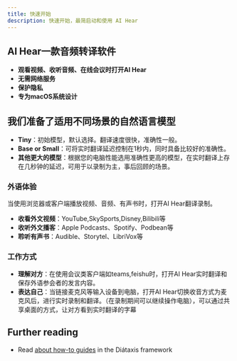 ```yaml
---
title: 快速开始
description: 快速开始，最简启动和使用 AI Hear
---
```


## AI Hear一款音频转译软件
- **观看视频、收听音频、在线会议时打开AI Hear**
- **无需网络服务**
- **保护隐私**
- **专为macOS系统设计**

## 我们准备了适用不同场景的自然语言模型
- **Tiny**：初始模型，默认选择。翻译速度很快，准确性一般。
- **Base or Small**：可将实时翻译延迟控制在1秒内，同时具备比较好的准确性。
- **其他更大的模型**：根据您的电脑性能选用准确性更高的模型，在实时翻译上存在几秒钟的延迟，可用于以录制为主，事后回顾的场景。

### 外语体验
当使用浏览器或客户端播放视频、音频、有声书时，打开AI Hear翻译录制。
- **收看外文视频**：YouTube,SkySports,Disney,Bilibili等
- **收听外文播客**：Apple Podcasts、Spotify、Podbean等
- **聆听有声书**：Audible、Storytel、LibriVox等

### 工作方式
- **理解对方**：在使用会议类客户端如teams,feishu时，打开AI Hear实时翻译和保存外语参会者的发言内容。
- **表达自己**：当链接麦克风等输入设备到电脑，打开AI Hear切换收音方式为麦克风后，进行实时录制和翻译。（在录制期间可以继续操作电脑），可以通过共享桌面的方式，让对方看到实时翻译的字幕

## Further reading

- Read [about how-to guides](https://diataxis.fr/how-to-guides/) in the Diátaxis framework